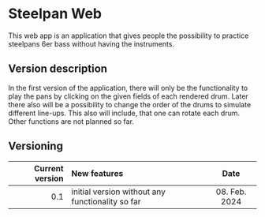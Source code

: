# Steelpan Web

This web app is an application that gives people the possibility to practice steelpans 6er bass without having the instruments.

## Version description

In the first version of the application, there will only be the functionality to play the pans by clicking on the given fields of each rendered drum. Later there also will be a possibility to change the order of the drums to simulate different line-ups. This also will include, that one can rotate each drum. Other functions are not planned so far.

## Versioning

| Current version | New features                                     |     Date      |
| --------------: | :----------------------------------------------- | :-----------: |
|             0.1 | initial version without any functionality so far | 08. Feb. 2024 |
